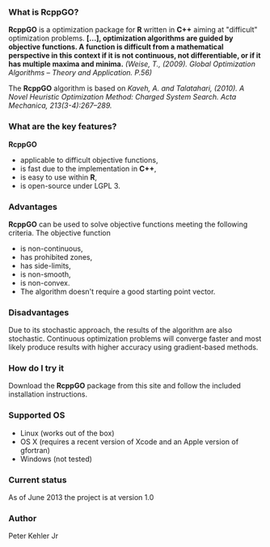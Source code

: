 ### What is RcppGO?
**RcppGO** is a optimization package for **R** written in **C++** aiming at "difficult" optimization problems. **[...], optimization algorithms are guided by objective functions. A function is difficult from a mathematical perspective in this context if it is not continuous, not differentiable, or if it has multiple maxima and minima.** _(Weise, T., (2009). Global Optimization Algorithms – Theory and Application. P.56)_ 

The **RcppGO** algorithm is based on _Kaveh, A. and Talatahari, (2010). A Novel Heuristic Optimization Method: Charged System Search. Acta Mechanica, 213(3-4):267–289._

### What are the key features?
**RcppGO** 
* applicable to difficult objective functions,
* is fast due to the implementation in **C++**,
* is easy to use within **R**,
* is open-source under LGPL 3.

### Advantages
**RcppGO** can be used to solve objective functions meeting the following criteria. The objective function
* is non-continuous, 
* has prohibited zones,
* has side-limits,
* is non-smooth,
* is non-convex.  
* The algorithm doesn't require a good starting point vector. 

### Disadvantages
Due to its stochastic approach, the results of the algorithm are also stochastic. Continuous optimization problems will converge faster and most likely produce results with higher accuracy using gradient-based methods. 

### How do I try it 
Download the **RcppGO** package from this site and follow the included installation instructions.

### Supported OS
* Linux (works out of the box)
* OS X (requires a recent version of Xcode and an Apple version of gfortran) 
* Windows (not tested)

### Current status
As of June 2013 the project is at version 1.0 

### Author
Peter Kehler Jr
